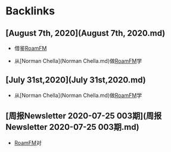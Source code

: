 
# Backlinks
## [August 7th, 2020](August 7th, 2020.md)
- 借鉴[RoamFM](RoamFM.md)

- 从[Norman Chella](Norman Chella.md)做[RoamFM](RoamFM.md)学

## [July 31st,2020](July 31st,2020.md)
- 从[Norman Chella](Norman Chella.md)做[RoamFM](RoamFM.md)学

## [周报Newsletter 2020-07-25 003期](周报Newsletter 2020-07-25 003期.md)
- [RoamFM](RoamFM.md)对

